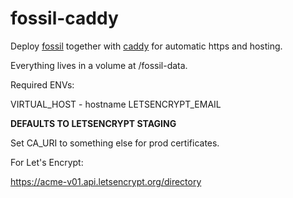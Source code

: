 # fossil-caddy

Deploy [fossil](https://fossil-scm.org/) together with [caddy](https://cadyserver.com)
for automatic https and hosting.

Everything lives in a volume at /fossil-data.

Required ENVs:

VIRTUAL_HOST - hostname
LETSENCRYPT_EMAIL

**DEFAULTS TO LETSENCRYPT STAGING**

Set CA_URI to something else for prod certificates.

For Let's Encrypt:

https://acme-v01.api.letsencrypt.org/directory